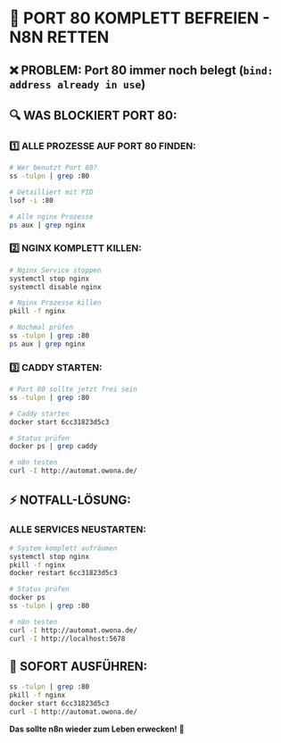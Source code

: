 # 🚨 PORT 80 KOMPLETT BEFREIEN - N8N RETTEN

## ❌ **PROBLEM:** Port 80 immer noch belegt (`bind: address already in use`)

## 🔍 **WAS BLOCKIERT PORT 80:**

### **1️⃣ ALLE PROZESSE AUF PORT 80 FINDEN:**
```bash
# Wer benutzt Port 80?
ss -tulpn | grep :80

# Detailliert mit PID
lsof -i :80

# Alle nginx Prozesse
ps aux | grep nginx
```

### **2️⃣ NGINX KOMPLETT KILLEN:**
```bash
# Nginx Service stoppen
systemctl stop nginx
systemctl disable nginx

# Nginx Prozesse killen
pkill -f nginx

# Nochmal prüfen
ss -tulpn | grep :80
ps aux | grep nginx
```

### **3️⃣ CADDY STARTEN:**
```bash
# Port 80 sollte jetzt frei sein
ss -tulpn | grep :80

# Caddy starten
docker start 6cc31823d5c3

# Status prüfen
docker ps | grep caddy

# n8n testen
curl -I http://automat.owona.de/
```

## ⚡ **NOTFALL-LÖSUNG:**

### **ALLE SERVICES NEUSTARTEN:**
```bash
# System komplett aufräumen
systemctl stop nginx
pkill -f nginx
docker restart 6cc31823d5c3

# Status prüfen
docker ps
ss -tulpn | grep :80

# n8n testen
curl -I http://automat.owona.de/
curl -I http://localhost:5678
```

## 🎯 **SOFORT AUSFÜHREN:**
```bash
ss -tulpn | grep :80
pkill -f nginx
docker start 6cc31823d5c3
curl -I http://automat.owona.de/
```

**Das sollte n8n wieder zum Leben erwecken!** 🚀

